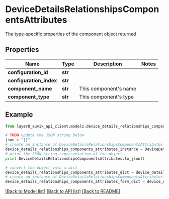 # DeviceDetailsRelationshipsComponentsAttributes

The type-specific properties of the component object returned

## Properties
Name | Type | Description | Notes
------------ | ------------- | ------------- | -------------
**configuration_id** | **str** |  | 
**configuration_index** | **str** |  | 
**component_name** | **str** | This component&#39;s name | 
**component_type** | **str** | This component&#39;s type | 

## Example

```python
from layer8_auvik_api_client.models.device_details_relationships_components_attributes import DeviceDetailsRelationshipsComponentsAttributes

# TODO update the JSON string below
json = "{}"
# create an instance of DeviceDetailsRelationshipsComponentsAttributes from a JSON string
device_details_relationships_components_attributes_instance = DeviceDetailsRelationshipsComponentsAttributes.from_json(json)
# print the JSON string representation of the object
print DeviceDetailsRelationshipsComponentsAttributes.to_json()

# convert the object into a dict
device_details_relationships_components_attributes_dict = device_details_relationships_components_attributes_instance.to_dict()
# create an instance of DeviceDetailsRelationshipsComponentsAttributes from a dict
device_details_relationships_components_attributes_form_dict = device_details_relationships_components_attributes.from_dict(device_details_relationships_components_attributes_dict)
```
[[Back to Model list]](../README.md#documentation-for-models) [[Back to API list]](../README.md#documentation-for-api-endpoints) [[Back to README]](../README.md)


